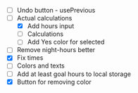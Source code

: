 - [ ] Undo button - usePrevious
- [ ] Actual calculations
  - [x] Add hours input
  - [ ] Calculations
  - [ ] Add Yes color for selected
- [ ] Remove night-hours better
- [x] Fix times
- [ ] Colors and texts
- [ ] Add at least goal hours to local storage
- [x] Button for removing color